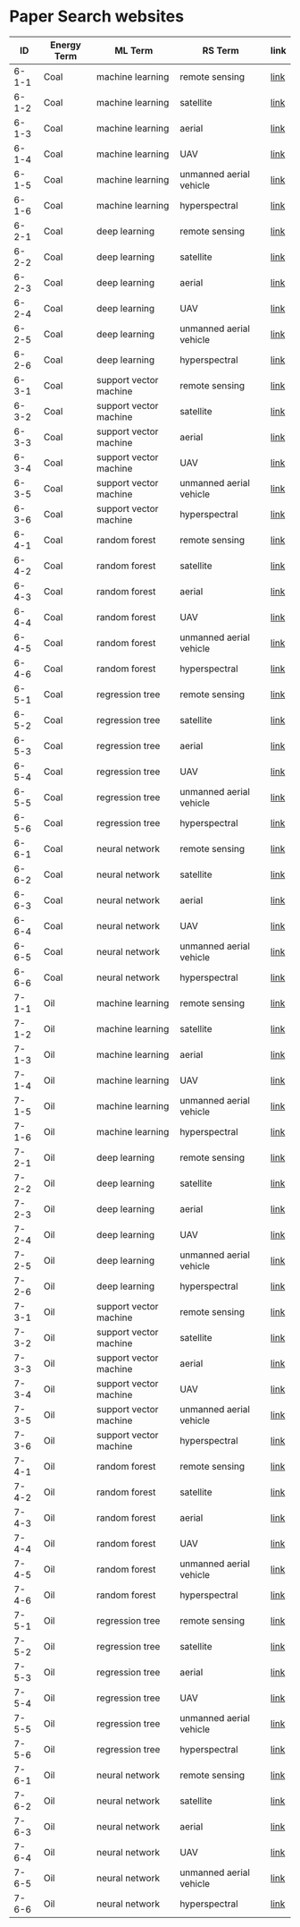 # Paper Search websites

|  ID  |  Energy Term | ML Term | RS Term | link | 
|-----|------------|-------|-------|-----|
|6-1-1 | Coal | machine learning | remote sensing | [link](https://scholar.google.com/scholar?hl=zh-CN&as_sdt=0%2C34&q=%22Coal%22%3B+%22machine+learning%22%3B+%22remote+sensing%22&btnG=) |
|6-1-2 | Coal | machine learning | satellite | [link](https://scholar.google.com/scholar?hl=zh-CN&as_sdt=0%2C34&q=%22Coal%22%3B+%22machine+learning%22%3B+%22satellite%22&btnG=) |
|6-1-3 | Coal | machine learning | aerial | [link](https://scholar.google.com/scholar?hl=zh-CN&as_sdt=0%2C34&q=%22Coal%22%3B+%22machine+learning%22%3B+%22aerial%22&btnG=) |
|6-1-4 | Coal | machine learning | UAV | [link](https://scholar.google.com/scholar?hl=zh-CN&as_sdt=0%2C34&q=%22Coal%22%3B+%22machine+learning%22%3B+%22UAV%22&btnG=) |
|6-1-5 | Coal | machine learning | unmanned aerial vehicle | [link](https://scholar.google.com/scholar?hl=zh-CN&as_sdt=0%2C34&q=%22Coal%22%3B+%22machine+learning%22%3B+%22unmanned+aerial+vehicle%22&btnG=) |
|6-1-6 | Coal | machine learning | hyperspectral | [link](https://scholar.google.com/scholar?hl=zh-CN&as_sdt=0%2C34&q=%22Coal%22%3B+%22machine+learning%22%3B+%22hyperspectral%22&btnG=) |
|6-2-1 | Coal | deep learning | remote sensing | [link](https://scholar.google.com/scholar?hl=zh-CN&as_sdt=0%2C34&q=%22Coal%22%3B+%22deep+learning%22%3B+%22remote+sensing%22&btnG=) |
|6-2-2 | Coal | deep learning | satellite | [link](https://scholar.google.com/scholar?hl=zh-CN&as_sdt=0%2C34&q=%22Coal%22%3B+%22deep+learning%22%3B+%22satellite%22&btnG=) |
|6-2-3 | Coal | deep learning | aerial | [link](https://scholar.google.com/scholar?hl=zh-CN&as_sdt=0%2C34&q=%22Coal%22%3B+%22deep+learning%22%3B+%22aerial%22&btnG=) |
|6-2-4 | Coal | deep learning | UAV | [link](https://scholar.google.com/scholar?hl=zh-CN&as_sdt=0%2C34&q=%22Coal%22%3B+%22deep+learning%22%3B+%22UAV%22&btnG=) |
|6-2-5 | Coal | deep learning | unmanned aerial vehicle | [link](https://scholar.google.com/scholar?hl=zh-CN&as_sdt=0%2C34&q=%22Coal%22%3B+%22deep+learning%22%3B+%22unmanned+aerial+vehicle%22&btnG=) |
|6-2-6 | Coal | deep learning | hyperspectral | [link](https://scholar.google.com/scholar?hl=zh-CN&as_sdt=0%2C34&q=%22Coal%22%3B+%22deep+learning%22%3B+%22hyperspectral%22&btnG=) |
|6-3-1 | Coal | support vector machine | remote sensing | [link](https://scholar.google.com/scholar?hl=zh-CN&as_sdt=0%2C34&q=%22Coal%22%3B+%22support+vector+machine%22%3B+%22remote+sensing%22&btnG=) |
|6-3-2 | Coal | support vector machine | satellite | [link](https://scholar.google.com/scholar?hl=zh-CN&as_sdt=0%2C34&q=%22Coal%22%3B+%22support+vector+machine%22%3B+%22satellite%22&btnG=) |
|6-3-3 | Coal | support vector machine | aerial | [link](https://scholar.google.com/scholar?hl=zh-CN&as_sdt=0%2C34&q=%22Coal%22%3B+%22support+vector+machine%22%3B+%22aerial%22&btnG=) |
|6-3-4 | Coal | support vector machine | UAV | [link](https://scholar.google.com/scholar?hl=zh-CN&as_sdt=0%2C34&q=%22Coal%22%3B+%22support+vector+machine%22%3B+%22UAV%22&btnG=) |
|6-3-5 | Coal | support vector machine | unmanned aerial vehicle | [link](https://scholar.google.com/scholar?hl=zh-CN&as_sdt=0%2C34&q=%22Coal%22%3B+%22support+vector+machine%22%3B+%22unmanned+aerial+vehicle%22&btnG=) |
|6-3-6 | Coal | support vector machine | hyperspectral | [link](https://scholar.google.com/scholar?hl=zh-CN&as_sdt=0%2C34&q=%22Coal%22%3B+%22support+vector+machine%22%3B+%22hyperspectral%22&btnG=) |
|6-4-1 | Coal | random forest | remote sensing | [link](https://scholar.google.com/scholar?hl=zh-CN&as_sdt=0%2C34&q=%22Coal%22%3B+%22random+forest%22%3B+%22remote+sensing%22&btnG=) |
|6-4-2 | Coal | random forest | satellite | [link](https://scholar.google.com/scholar?hl=zh-CN&as_sdt=0%2C34&q=%22Coal%22%3B+%22random+forest%22%3B+%22satellite%22&btnG=) |
|6-4-3 | Coal | random forest | aerial | [link](https://scholar.google.com/scholar?hl=zh-CN&as_sdt=0%2C34&q=%22Coal%22%3B+%22random+forest%22%3B+%22aerial%22&btnG=) |
|6-4-4 | Coal | random forest | UAV | [link](https://scholar.google.com/scholar?hl=zh-CN&as_sdt=0%2C34&q=%22Coal%22%3B+%22random+forest%22%3B+%22UAV%22&btnG=) |
|6-4-5 | Coal | random forest | unmanned aerial vehicle | [link](https://scholar.google.com/scholar?hl=zh-CN&as_sdt=0%2C34&q=%22Coal%22%3B+%22random+forest%22%3B+%22unmanned+aerial+vehicle%22&btnG=) |
|6-4-6 | Coal | random forest | hyperspectral | [link](https://scholar.google.com/scholar?hl=zh-CN&as_sdt=0%2C34&q=%22Coal%22%3B+%22random+forest%22%3B+%22hyperspectral%22&btnG=) |
|6-5-1 | Coal | regression tree | remote sensing | [link](https://scholar.google.com/scholar?hl=zh-CN&as_sdt=0%2C34&q=%22Coal%22%3B+%22regression+tree%22%3B+%22remote+sensing%22&btnG=) |
|6-5-2 | Coal | regression tree | satellite | [link](https://scholar.google.com/scholar?hl=zh-CN&as_sdt=0%2C34&q=%22Coal%22%3B+%22regression+tree%22%3B+%22satellite%22&btnG=) |
|6-5-3 | Coal | regression tree | aerial | [link](https://scholar.google.com/scholar?hl=zh-CN&as_sdt=0%2C34&q=%22Coal%22%3B+%22regression+tree%22%3B+%22aerial%22&btnG=) |
|6-5-4 | Coal | regression tree | UAV | [link](https://scholar.google.com/scholar?hl=zh-CN&as_sdt=0%2C34&q=%22Coal%22%3B+%22regression+tree%22%3B+%22UAV%22&btnG=) |
|6-5-5 | Coal | regression tree | unmanned aerial vehicle | [link](https://scholar.google.com/scholar?hl=zh-CN&as_sdt=0%2C34&q=%22Coal%22%3B+%22regression+tree%22%3B+%22unmanned+aerial+vehicle%22&btnG=) |
|6-5-6 | Coal | regression tree | hyperspectral | [link](https://scholar.google.com/scholar?hl=zh-CN&as_sdt=0%2C34&q=%22Coal%22%3B+%22regression+tree%22%3B+%22hyperspectral%22&btnG=) |
|6-6-1 | Coal | neural network | remote sensing | [link](https://scholar.google.com/scholar?hl=zh-CN&as_sdt=0%2C34&q=%22Coal%22%3B+%22neural+network%22%3B+%22remote+sensing%22&btnG=) |
|6-6-2 | Coal | neural network | satellite | [link](https://scholar.google.com/scholar?hl=zh-CN&as_sdt=0%2C34&q=%22Coal%22%3B+%22neural+network%22%3B+%22satellite%22&btnG=) |
|6-6-3 | Coal | neural network | aerial | [link](https://scholar.google.com/scholar?hl=zh-CN&as_sdt=0%2C34&q=%22Coal%22%3B+%22neural+network%22%3B+%22aerial%22&btnG=) |
|6-6-4 | Coal | neural network | UAV | [link](https://scholar.google.com/scholar?hl=zh-CN&as_sdt=0%2C34&q=%22Coal%22%3B+%22neural+network%22%3B+%22UAV%22&btnG=) |
|6-6-5 | Coal | neural network | unmanned aerial vehicle | [link](https://scholar.google.com/scholar?hl=zh-CN&as_sdt=0%2C34&q=%22Coal%22%3B+%22neural+network%22%3B+%22unmanned+aerial+vehicle%22&btnG=) |
|6-6-6 | Coal | neural network | hyperspectral | [link](https://scholar.google.com/scholar?hl=zh-CN&as_sdt=0%2C34&q=%22Coal%22%3B+%22neural+network%22%3B+%22hyperspectral%22&btnG=) |
|7-1-1 | Oil | machine learning | remote sensing | [link](https://scholar.google.com/scholar?hl=zh-CN&as_sdt=0%2C34&q=%22Oil%22%3B+%22machine+learning%22%3B+%22remote+sensing%22&btnG=) |
|7-1-2 | Oil | machine learning | satellite | [link](https://scholar.google.com/scholar?hl=zh-CN&as_sdt=0%2C34&q=%22Oil%22%3B+%22machine+learning%22%3B+%22satellite%22&btnG=) |
|7-1-3 | Oil | machine learning | aerial | [link](https://scholar.google.com/scholar?hl=zh-CN&as_sdt=0%2C34&q=%22Oil%22%3B+%22machine+learning%22%3B+%22aerial%22&btnG=) |
|7-1-4 | Oil | machine learning | UAV | [link](https://scholar.google.com/scholar?hl=zh-CN&as_sdt=0%2C34&q=%22Oil%22%3B+%22machine+learning%22%3B+%22UAV%22&btnG=) |
|7-1-5 | Oil | machine learning | unmanned aerial vehicle | [link](https://scholar.google.com/scholar?hl=zh-CN&as_sdt=0%2C34&q=%22Oil%22%3B+%22machine+learning%22%3B+%22unmanned+aerial+vehicle%22&btnG=) |
|7-1-6 | Oil | machine learning | hyperspectral | [link](https://scholar.google.com/scholar?hl=zh-CN&as_sdt=0%2C34&q=%22Oil%22%3B+%22machine+learning%22%3B+%22hyperspectral%22&btnG=) |
|7-2-1 | Oil | deep learning | remote sensing | [link](https://scholar.google.com/scholar?hl=zh-CN&as_sdt=0%2C34&q=%22Oil%22%3B+%22deep+learning%22%3B+%22remote+sensing%22&btnG=) |
|7-2-2 | Oil | deep learning | satellite | [link](https://scholar.google.com/scholar?hl=zh-CN&as_sdt=0%2C34&q=%22Oil%22%3B+%22deep+learning%22%3B+%22satellite%22&btnG=) |
|7-2-3 | Oil | deep learning | aerial | [link](https://scholar.google.com/scholar?hl=zh-CN&as_sdt=0%2C34&q=%22Oil%22%3B+%22deep+learning%22%3B+%22aerial%22&btnG=) |
|7-2-4 | Oil | deep learning | UAV | [link](https://scholar.google.com/scholar?hl=zh-CN&as_sdt=0%2C34&q=%22Oil%22%3B+%22deep+learning%22%3B+%22UAV%22&btnG=) |
|7-2-5 | Oil | deep learning | unmanned aerial vehicle | [link](https://scholar.google.com/scholar?hl=zh-CN&as_sdt=0%2C34&q=%22Oil%22%3B+%22deep+learning%22%3B+%22unmanned+aerial+vehicle%22&btnG=) |
|7-2-6 | Oil | deep learning | hyperspectral | [link](https://scholar.google.com/scholar?hl=zh-CN&as_sdt=0%2C34&q=%22Oil%22%3B+%22deep+learning%22%3B+%22hyperspectral%22&btnG=) |
|7-3-1 | Oil | support vector machine | remote sensing | [link](https://scholar.google.com/scholar?hl=zh-CN&as_sdt=0%2C34&q=%22Oil%22%3B+%22support+vector+machine%22%3B+%22remote+sensing%22&btnG=) |
|7-3-2 | Oil | support vector machine | satellite | [link](https://scholar.google.com/scholar?hl=zh-CN&as_sdt=0%2C34&q=%22Oil%22%3B+%22support+vector+machine%22%3B+%22satellite%22&btnG=) |
|7-3-3 | Oil | support vector machine | aerial | [link](https://scholar.google.com/scholar?hl=zh-CN&as_sdt=0%2C34&q=%22Oil%22%3B+%22support+vector+machine%22%3B+%22aerial%22&btnG=) |
|7-3-4 | Oil | support vector machine | UAV | [link](https://scholar.google.com/scholar?hl=zh-CN&as_sdt=0%2C34&q=%22Oil%22%3B+%22support+vector+machine%22%3B+%22UAV%22&btnG=) |
|7-3-5 | Oil | support vector machine | unmanned aerial vehicle | [link](https://scholar.google.com/scholar?hl=zh-CN&as_sdt=0%2C34&q=%22Oil%22%3B+%22support+vector+machine%22%3B+%22unmanned+aerial+vehicle%22&btnG=) |
|7-3-6 | Oil | support vector machine | hyperspectral | [link](https://scholar.google.com/scholar?hl=zh-CN&as_sdt=0%2C34&q=%22Oil%22%3B+%22support+vector+machine%22%3B+%22hyperspectral%22&btnG=) |
|7-4-1 | Oil | random forest | remote sensing | [link](https://scholar.google.com/scholar?hl=zh-CN&as_sdt=0%2C34&q=%22Oil%22%3B+%22random+forest%22%3B+%22remote+sensing%22&btnG=) |
|7-4-2 | Oil | random forest | satellite | [link](https://scholar.google.com/scholar?hl=zh-CN&as_sdt=0%2C34&q=%22Oil%22%3B+%22random+forest%22%3B+%22satellite%22&btnG=) |
|7-4-3 | Oil | random forest | aerial | [link](https://scholar.google.com/scholar?hl=zh-CN&as_sdt=0%2C34&q=%22Oil%22%3B+%22random+forest%22%3B+%22aerial%22&btnG=) |
|7-4-4 | Oil | random forest | UAV | [link](https://scholar.google.com/scholar?hl=zh-CN&as_sdt=0%2C34&q=%22Oil%22%3B+%22random+forest%22%3B+%22UAV%22&btnG=) |
|7-4-5 | Oil | random forest | unmanned aerial vehicle | [link](https://scholar.google.com/scholar?hl=zh-CN&as_sdt=0%2C34&q=%22Oil%22%3B+%22random+forest%22%3B+%22unmanned+aerial+vehicle%22&btnG=) |
|7-4-6 | Oil | random forest | hyperspectral | [link](https://scholar.google.com/scholar?hl=zh-CN&as_sdt=0%2C34&q=%22Oil%22%3B+%22random+forest%22%3B+%22hyperspectral%22&btnG=) |
|7-5-1 | Oil | regression tree | remote sensing | [link](https://scholar.google.com/scholar?hl=zh-CN&as_sdt=0%2C34&q=%22Oil%22%3B+%22regression+tree%22%3B+%22remote+sensing%22&btnG=) |
|7-5-2 | Oil | regression tree | satellite | [link](https://scholar.google.com/scholar?hl=zh-CN&as_sdt=0%2C34&q=%22Oil%22%3B+%22regression+tree%22%3B+%22satellite%22&btnG=) |
|7-5-3 | Oil | regression tree | aerial | [link](https://scholar.google.com/scholar?hl=zh-CN&as_sdt=0%2C34&q=%22Oil%22%3B+%22regression+tree%22%3B+%22aerial%22&btnG=) |
|7-5-4 | Oil | regression tree | UAV | [link](https://scholar.google.com/scholar?hl=zh-CN&as_sdt=0%2C34&q=%22Oil%22%3B+%22regression+tree%22%3B+%22UAV%22&btnG=) |
|7-5-5 | Oil | regression tree | unmanned aerial vehicle | [link](https://scholar.google.com/scholar?hl=zh-CN&as_sdt=0%2C34&q=%22Oil%22%3B+%22regression+tree%22%3B+%22unmanned+aerial+vehicle%22&btnG=) |
|7-5-6 | Oil | regression tree | hyperspectral | [link](https://scholar.google.com/scholar?hl=zh-CN&as_sdt=0%2C34&q=%22Oil%22%3B+%22regression+tree%22%3B+%22hyperspectral%22&btnG=) |
|7-6-1 | Oil | neural network | remote sensing | [link](https://scholar.google.com/scholar?hl=zh-CN&as_sdt=0%2C34&q=%22Oil%22%3B+%22neural+network%22%3B+%22remote+sensing%22&btnG=) |
|7-6-2 | Oil | neural network | satellite | [link](https://scholar.google.com/scholar?hl=zh-CN&as_sdt=0%2C34&q=%22Oil%22%3B+%22neural+network%22%3B+%22satellite%22&btnG=) |
|7-6-3 | Oil | neural network | aerial | [link](https://scholar.google.com/scholar?hl=zh-CN&as_sdt=0%2C34&q=%22Oil%22%3B+%22neural+network%22%3B+%22aerial%22&btnG=) |
|7-6-4 | Oil | neural network | UAV | [link](https://scholar.google.com/scholar?hl=zh-CN&as_sdt=0%2C34&q=%22Oil%22%3B+%22neural+network%22%3B+%22UAV%22&btnG=) |
|7-6-5 | Oil | neural network | unmanned aerial vehicle | [link](https://scholar.google.com/scholar?hl=zh-CN&as_sdt=0%2C34&q=%22Oil%22%3B+%22neural+network%22%3B+%22unmanned+aerial+vehicle%22&btnG=) |
|7-6-6 | Oil | neural network | hyperspectral | [link](https://scholar.google.com/scholar?hl=zh-CN&as_sdt=0%2C34&q=%22Oil%22%3B+%22neural+network%22%3B+%22hyperspectral%22&btnG=) |
